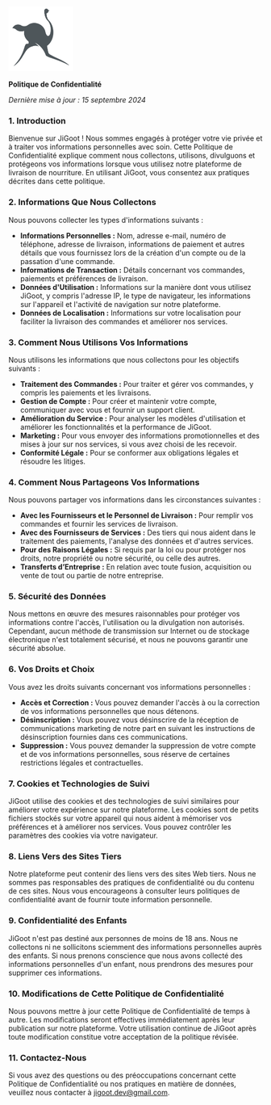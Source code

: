 <img src="https://github.com/JiGoot/terms/blob/main/logo520.png" width="128" height="128">

**Politique de Confidentialité**

*Dernière mise à jour : 15 septembre 2024*

### 1. Introduction
Bienvenue sur JiGoot ! Nous sommes engagés à protéger votre vie privée et à traiter vos informations personnelles avec soin. Cette Politique de Confidentialité explique comment nous collectons, utilisons, divulguons et protégeons vos informations lorsque vous utilisez notre plateforme de livraison de nourriture. En utilisant JiGoot, vous consentez aux pratiques décrites dans cette politique.

### 2. Informations Que Nous Collectons
Nous pouvons collecter les types d'informations suivants :

- **Informations Personnelles :** Nom, adresse e-mail, numéro de téléphone, adresse de livraison, informations de paiement et autres détails que vous fournissez lors de la création d'un compte ou de la passation d'une commande.
- **Informations de Transaction :** Détails concernant vos commandes, paiements et préférences de livraison.
- **Données d'Utilisation :** Informations sur la manière dont vous utilisez JiGoot, y compris l'adresse IP, le type de navigateur, les informations sur l'appareil et l'activité de navigation sur notre plateforme.
- **Données de Localisation :** Informations sur votre localisation pour faciliter la livraison des commandes et améliorer nos services.

### 3. Comment Nous Utilisons Vos Informations

Nous utilisons les informations que nous collectons pour les objectifs suivants :

- **Traitement des Commandes :** Pour traiter et gérer vos commandes, y compris les paiements et les livraisons.
- **Gestion de Compte :** Pour créer et maintenir votre compte, communiquer avec vous et fournir un support client.
- **Amélioration du Service :** Pour analyser les modèles d'utilisation et améliorer les fonctionnalités et la performance de JiGoot.
- **Marketing :** Pour vous envoyer des informations promotionnelles et des mises à jour sur nos services, si vous avez choisi de les recevoir.
- **Conformité Légale :** Pour se conformer aux obligations légales et résoudre les litiges.

### 4. Comment Nous Partageons Vos Informations
Nous pouvons partager vos informations dans les circonstances suivantes :

- **Avec les Fournisseurs et le Personnel de Livraison :** Pour remplir vos commandes et fournir les services de livraison.
- **Avec des Fournisseurs de Services :** Des tiers qui nous aident dans le traitement des paiements, l'analyse des données et d'autres services.
- **Pour des Raisons Légales :** Si requis par la loi ou pour protéger nos droits, notre propriété ou notre sécurité, ou celle des autres.
- **Transferts d’Entreprise :** En relation avec toute fusion, acquisition ou vente de tout ou partie de notre entreprise.

### 5. Sécurité des Données
Nous mettons en œuvre des mesures raisonnables pour protéger vos informations contre l'accès, l'utilisation ou la divulgation non autorisés. Cependant, aucun méthode de transmission sur Internet ou de stockage électronique n'est totalement sécurisé, et nous ne pouvons garantir une sécurité absolue.

### 6. Vos Droits et Choix
Vous avez les droits suivants concernant vos informations personnelles :

- **Accès et Correction :** Vous pouvez demander l'accès à ou la correction de vos informations personnelles que nous détenons.
- **Désinscription :** Vous pouvez vous désinscrire de la réception de communications marketing de notre part en suivant les instructions de désinscription fournies dans ces communications.
- **Suppression :** Vous pouvez demander la suppression de votre compte et de vos informations personnelles, sous réserve de certaines restrictions légales et contractuelles.

### 7. Cookies et Technologies de Suivi
JiGoot utilise des cookies et des technologies de suivi similaires pour améliorer votre expérience sur notre plateforme. Les cookies sont de petits fichiers stockés sur votre appareil qui nous aident à mémoriser vos préférences et à améliorer nos services. Vous pouvez contrôler les paramètres des cookies via votre navigateur.

### 8. Liens Vers des Sites Tiers
Notre plateforme peut contenir des liens vers des sites Web tiers. Nous ne sommes pas responsables des pratiques de confidentialité ou du contenu de ces sites. Nous vous encourageons à consulter leurs politiques de confidentialité avant de fournir toute information personnelle.

### 9. Confidentialité des Enfants
JiGoot n'est pas destiné aux personnes de moins de 18 ans. Nous ne collectons ni ne sollicitons sciemment des informations personnelles auprès des enfants. Si nous prenons conscience que nous avons collecté des informations personnelles d'un enfant, nous prendrons des mesures pour supprimer ces informations.

### 10. Modifications de Cette Politique de Confidentialité
Nous pouvons mettre à jour cette Politique de Confidentialité de temps à autre. Les modifications seront effectives immédiatement après leur publication sur notre plateforme. Votre utilisation continue de JiGoot après toute modification constitue votre acceptation de la politique révisée.

### 11. Contactez-Nous
Si vous avez des questions ou des préoccupations concernant cette Politique de Confidentialité ou nos pratiques en matière de données, veuillez nous contacter à [jigoot.dev@gmail.com](mailto:jigoot.dev@gmail.com).


